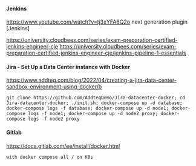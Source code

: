 #### Jenkins
https://www.youtube.com/watch?v=tj3xYFA6Q2o next generation plugin [Jenkins]

https://university.cloudbees.com/series/exam-preparation-certified-jenkins-engineer-cje
https://university.cloudbees.com/series/exam-preparation-certified-jenkins-engineer-cje/jenkins-pipeline-1-essentials

#### Jira - Set Up a Data Center instance with Docker
https://www.addteq.com/blog/2022/04/creating-a-jira-data-center-sandbox-environment-using-docker/b
```
git clone https://github.com/AddteqDemo/Jira-datacenter-docker; cd Jira-datacenter-docker; ./init.sh; docker-compose up -d database; docker-compose logs -f database; docker-compose up -d node1; docker-compose logs -f node1; docker-compose up -d node2 proxy; docker-compose logs -f node2 proxy
```



#### Gitlab
https://docs.gitlab.com/ee/install/docker.html

```
with docker compose all / on K8s
```
